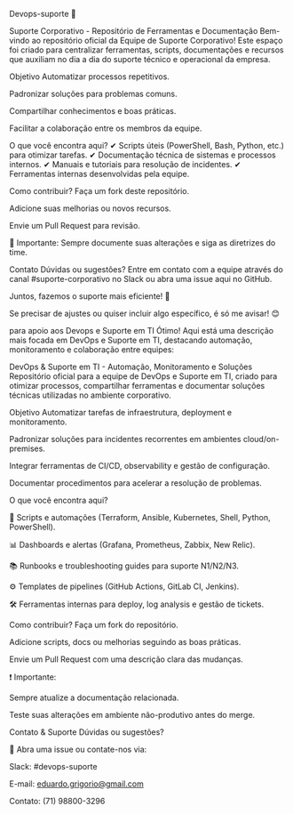 Devops-suporte 🚀

Suporte Corporativo - Repositório de Ferramentas e Documentação
Bem-vindo ao repositório oficial da Equipe de Suporte Corporativo! Este espaço foi criado para centralizar ferramentas, scripts, documentações e recursos que auxiliam no dia a dia do suporte técnico e operacional da empresa.

Objetivo
Automatizar processos repetitivos.

Padronizar soluções para problemas comuns.

Compartilhar conhecimentos e boas práticas.

Facilitar a colaboração entre os membros da equipe.

O que você encontra aqui?
✔ Scripts úteis (PowerShell, Bash, Python, etc.) para otimizar tarefas.
✔ Documentação técnica de sistemas e processos internos.
✔ Manuais e tutoriais para resolução de incidentes.
✔ Ferramentas internas desenvolvidas pela equipe.

Como contribuir?
Faça um fork deste repositório.

Adicione suas melhorias ou novos recursos.

Envie um Pull Request para revisão.

📌 Importante: Sempre documente suas alterações e siga as diretrizes do time.

Contato
Dúvidas ou sugestões? Entre em contato com a equipe através do canal #suporte-corporativo no Slack ou abra uma issue aqui no GitHub.

Juntos, fazemos o suporte mais eficiente! 🚀

Se precisar de ajustes ou quiser incluir algo específico, é só me avisar! 😊

para apoio aos Devops e Suporte em TI
Ótimo! Aqui está uma descrição mais focada em DevOps e Suporte em TI, destacando automação, monitoramento e colaboração entre equipes:

DevOps & Suporte em TI - Automação, Monitoramento e Soluções
Repositório oficial para a equipe de DevOps e Suporte em TI, criado para otimizar processos, compartilhar ferramentas e documentar soluções técnicas utilizadas no ambiente corporativo.

Objetivo
Automatizar tarefas de infraestrutura, deployment e monitoramento.

Padronizar soluções para incidentes recorrentes em ambientes cloud/on-premises.

Integrar ferramentas de CI/CD, observability e gestão de configuração.

Documentar procedimentos para acelerar a resolução de problemas.

O que você encontra aqui?

🔧 Scripts e automações (Terraform, Ansible, Kubernetes, Shell, Python, PowerShell).

📊 Dashboards e alertas (Grafana, Prometheus, Zabbix, New Relic).

📚 Runbooks e troubleshooting guides para suporte N1/N2/N3.

⚙ Templates de pipelines (GitHub Actions, GitLab CI, Jenkins).

🛠 Ferramentas internas para deploy, log analysis e gestão de tickets.

Como contribuir?
Faça um fork do repositório.

Adicione scripts, docs ou melhorias seguindo as boas práticas.

Envie um Pull Request com uma descrição clara das mudanças.

❗ Importante:

Sempre atualize a documentação relacionada.

Teste suas alterações em ambiente não-produtivo antes do merge.

Contato & Suporte
Dúvidas ou sugestões?

📢 Abra uma issue ou contate-nos via:

Slack: #devops-suporte

E-mail: eduardo.grigorio@gmail.com

Contato: (71) 98800-3296
